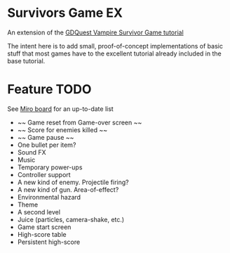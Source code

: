 # Survivors Game EX
An extension of the [GDQuest Vampire Survivor Game tutorial](https://www.youtube.com/watch?v=GwCiGixlqiU)

The intent here is to add small, proof-of-concept implementations of basic stuff that most games
have to the excellent tutorial already included in the base tutorial.

# Feature TODO
See [Miro board](https://miro.com/app/board/uXjVKtMZqqE=/) for an up-to-date list

* ~~ Game reset from Game-over screen ~~
* ~~ Score for enemies killed ~~
* ~~ Game pause ~~
* One bullet per item?
* Sound FX
* Music
* Temporary power-ups
* Controller support
* A new kind of enemy. Projectile firing?
* A new kind of gun. Area-of-effect?
* Environmental hazard
* Theme
* A second level
* Juice (particles, camera-shake, etc.)
* Game start screen
* High-score table
* Persistent high-score
